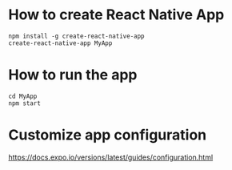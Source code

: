# How to create React Native App

```
npm install -g create-react-native-app
create-react-native-app MyApp
```

# How to run the app

```
cd MyApp
npm start
```

# Customize app configuration

https://docs.expo.io/versions/latest/guides/configuration.html